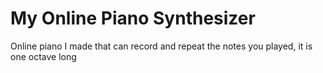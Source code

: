 <h1>My Online Piano Synthesizer</h1>

<p>Online piano I made that can record and repeat the notes you played, it is one octave long</p>